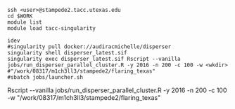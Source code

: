```
ssh <user>@stampede2.tacc.utexas.edu
cd $WORK
module list
module load tacc-singularity

idev
#singularity pull docker://audiracmichelle/disperser
singularity shell disperser_latest.sif 
singularity exec disperser_latest.sif Rscript --vanilla jobs/run_disperser_parallel_cluster.R -y 2016 -n 200 -c 100 -w <wkdir>
#"/work/08317/m1ch3ll3/stampede2/flaring_texas"
#sbatch jobs/launcher.sh
```
Rscript --vanilla jobs/run_disperser_parallel_cluster.R -y 2016 -n 200 -c 100 -w "/work/08317/m1ch3ll3/stampede2/flaring_texas"